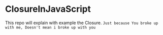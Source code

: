 # ClosureInJavaScript
This repo will explain with example the Closure.
``Just because You broke up with me, Doesn't mean i broke up with you ``
